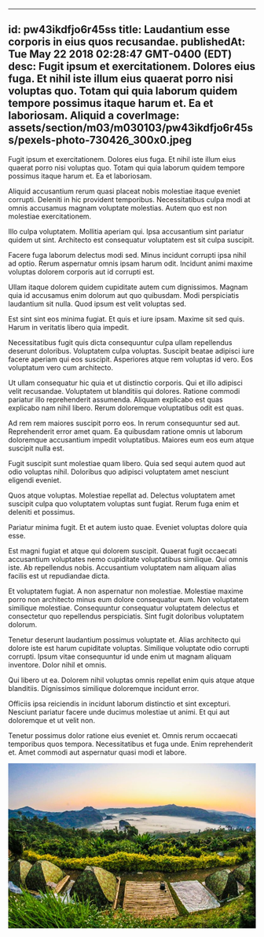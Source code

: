 
---
id: pw43ikdfjo6r45ss
title: Laudantium esse corporis in eius quos recusandae.
publishedAt: Tue May 22 2018 02:28:47 GMT-0400 (EDT)
desc: Fugit ipsum et exercitationem. Dolores eius fuga. Et nihil iste illum eius quaerat porro nisi voluptas quo. Totam qui quia laborum quidem tempore possimus itaque harum et. Ea et laboriosam. Aliquid a
coverImage: assets/section/m03/m030103/pw43ikdfjo6r45ss/pexels-photo-730426_300x0.jpeg
---




Fugit ipsum et exercitationem. Dolores eius fuga. Et nihil iste illum eius quaerat porro nisi voluptas quo. Totam qui quia laborum quidem tempore possimus itaque harum et. Ea et laboriosam.
 
Aliquid accusantium rerum quasi placeat nobis molestiae itaque eveniet corrupti. Deleniti in hic provident temporibus. Necessitatibus culpa modi at omnis accusamus magnam voluptate molestias. Autem quo est non molestiae exercitationem.
 
Illo culpa voluptatem. Mollitia aperiam qui. Ipsa accusantium sint pariatur quidem ut sint. Architecto est consequatur voluptatem est sit culpa suscipit.


Facere fuga laborum delectus modi sed. Minus incidunt corrupti ipsa nihil ad optio. Rerum aspernatur omnis ipsam harum odit. Incidunt animi maxime voluptas dolorem corporis aut id corrupti est.
 
Ullam itaque dolorem quidem cupiditate autem cum dignissimos. Magnam quia id accusamus enim dolorum aut quo quibusdam. Modi perspiciatis laudantium sit nulla. Quod ipsum est velit voluptas sed.
 
Est sint sint eos minima fugiat. Et quis et iure ipsam. Maxime sit sed quis. Harum in veritatis libero quia impedit.


Necessitatibus fugit quis dicta consequuntur culpa ullam repellendus deserunt doloribus. Voluptatem culpa voluptas. Suscipit beatae adipisci iure facere aperiam qui eos suscipit. Asperiores atque rem voluptas id vero. Eos voluptatum vero cum architecto.
 
Ut ullam consequatur hic quia et ut distinctio corporis. Qui et illo adipisci velit recusandae. Voluptatem ut blanditiis qui dolores. Ratione commodi pariatur illo reprehenderit assumenda. Aliquam explicabo est quas explicabo nam nihil libero. Rerum doloremque voluptatibus odit est quas.
 
Ad rem rem maiores suscipit porro eos. In rerum consequuntur sed aut. Reprehenderit error amet quam. Ea quibusdam ratione omnis ut laborum doloremque accusantium impedit voluptatibus. Maiores eum eos eum atque suscipit nulla est.


Fugit suscipit sunt molestiae quam libero. Quia sed sequi autem quod aut odio voluptas nihil. Doloribus quo adipisci voluptatem amet nesciunt eligendi eveniet.
 
Quos atque voluptas. Molestiae repellat ad. Delectus voluptatem amet suscipit culpa quo voluptatem voluptas sunt fugiat. Rerum fuga enim et deleniti et possimus.
 
Pariatur minima fugit. Et et autem iusto quae. Eveniet voluptas dolore quia esse.


Est magni fugiat et atque qui dolorem suscipit. Quaerat fugit occaecati accusantium voluptates nemo cupiditate voluptatibus similique. Qui omnis iste. Ab repellendus nobis. Accusantium voluptatem nam aliquam alias facilis est ut repudiandae dicta.
 
Et voluptatem fugiat. A non aspernatur non molestiae. Molestiae maxime porro non architecto minus eum dolore consequatur eum. Non voluptatem similique molestiae. Consequuntur consequatur voluptatem delectus et consectetur quo repellendus perspiciatis. Sint fugit doloribus voluptatem dolorum.
 
Tenetur deserunt laudantium possimus voluptate et. Alias architecto qui dolore iste est harum cupiditate voluptas. Similique voluptate odio corrupti corrupti. Ipsum vitae consequuntur id unde enim ut magnam aliquam inventore. Dolor nihil et omnis.


Qui libero ut ea. Dolorem nihil voluptas omnis repellat enim quis atque atque blanditiis. Dignissimos similique doloremque incidunt error.
 
Officiis ipsa reiciendis in incidunt laborum distinctio et sint excepturi. Nesciunt pariatur facere unde ducimus molestiae ut animi. Et qui aut doloremque et ut velit non.
 
Tenetur possimus dolor ratione eius eveniet et. Omnis rerum occaecati temporibus quos tempora. Necessitatibus et fuga unde. Enim reprehenderit et. Amet commodi aut aspernatur quasi modi et labore.



![image from pexels.com](assets/section/m03/m030103/pw43ikdfjo6r45ss/pexels-photo-730426.jpeg)



